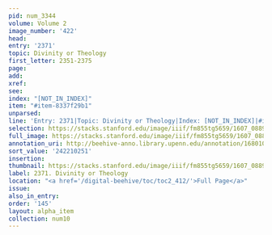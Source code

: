 ```yaml
---
pid: num_3344
volume: Volume 2
image_number: '422'
head:
entry: '2371'
topic: Divinity or Theology
first_letter: 2351-2375
page:
add:
xref:
see:
index: "[NOT_IN_INDEX]"
item: "#item-8337f29b1"
unparsed:
line: 'Entry: 2371|Topic: Divinity or Theology|Index: [NOT_IN_INDEX]|#item-8337f29b1'
selection: https://stacks.stanford.edu/image/iiif/fm855tg5659/1607_0889/778,251,2702,225/full/0/default.jpg
full_image: https://stacks.stanford.edu/image/iiif/fm855tg5659/1607_0889/full/full/0/default.jpg
annotation_uri: http://beehive-anno.library.upenn.edu/annotation/1680106434909
sort_value: '242210251'
insertion:
thumbnail: https://stacks.stanford.edu/image/iiif/fm855tg5659/1607_0889/778,251,600,180/250,/0/default.jpg
label: 2371. Divinity or Theology
location: "<a href='/digital-beehive/toc/toc2_412/'>Full Page</a>"
issue:
also_in_entry:
order: '145'
layout: alpha_item
collection: num10
---
```


